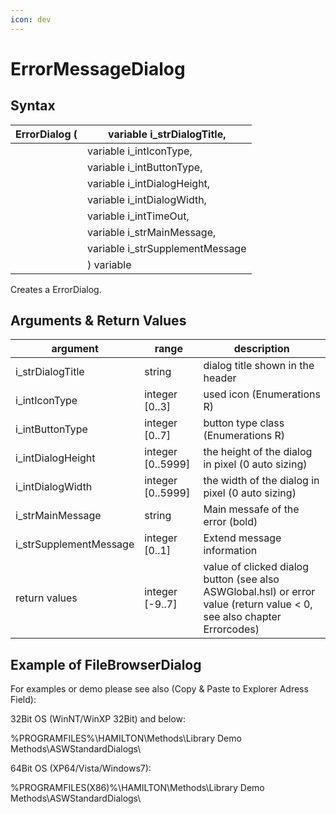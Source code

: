 ```yaml
---
icon: dev
---
```


# ErrorMessageDialog

## Syntax

| ErrorDialog ( | variable i\_strDialogTitle,      |
| ------------- | -------------------------------- |
|               | variable i\_intIconType,         |
|               | variable i\_intButtonType,       |
|               | variable i\_intDialogHeight,     |
|               | variable i\_intDialogWidth,      |
|               | variable i\_intTimeOut,          |
|               | variable i\_strMainMessage,      |
|               | variable i\_strSupplementMessage |
|               | ) variable                       |

Creates a ErrorDialog.

## Arguments & Return Values

| argument                | range              | description                                                                                                            |
| ----------------------- | ------------------ | ---------------------------------------------------------------------------------------------------------------------- |
| i\_strDialogTitle       | string             | dialog title shown in the header                                                                                       |
| i\_intIconType          | integer \[0..3]    | used icon (Enumerations R)                                                                                             |
| i\_intButtonType        | integer \[0..7]    | button type class (Enumerations R)                                                                                     |
| i\_intDialogHeight      | integer \[0..5999] | the height of the dialog in pixel (0 auto sizing)                                                                      |
| i\_intDialogWidth       | integer \[0..5999] | the width of the dialog in pixel (0 auto sizing)                                                                       |
| i\_strMainMessage       | string             | Main messafe of the error (bold)                                                                                       |
| i\_strSupplementMessage | integer \[0..1]    | Extend message information                                                                                             |
| return values           | integer \[-9..7]   | value of clicked dialog button (see also ASWGlobal.hsl) or error value (return value < 0, see also chapter Errorcodes) |

## Example of FileBrowserDialog

For examples or demo please see also (Copy & Paste to Explorer Adress Field):

32Bit OS (WinNT/WinXP 32Bit) and below:

%PROGRAMFILES%\HAMILTON\Methods\Library Demo Methods\ASWStandardDialogs\\

64Bit OS (XP64/Vista/Windows7):

%PROGRAMFILES(X86)%\HAMILTON\Methods\Library Demo Methods\ASWStandardDialogs\\
